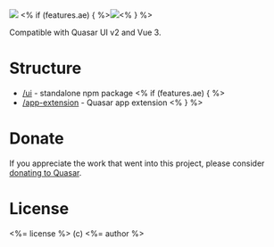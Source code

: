 <img src="https://img.shields.io/npm/v/quasar-ui-<%= name %>.svg?label=quasar-ui-<%= name %>">
<% if (features.ae) { %><img src="https://img.shields.io/npm/v/quasar-app-extension-<%= name %>.svg?label=quasar-app-extension-<%= name %>"><% } %>

Compatible with Quasar UI v2 and Vue 3.

# Structure
* [/ui](ui) - standalone npm package
<% if (features.ae) { %>
* [/app-extension](app-extension) - Quasar app extension
<% } %>

# Donate
If you appreciate the work that went into this project, please consider [donating to Quasar](https://donate.quasar.dev).

# License
<%= license %> (c) <%= author %>
